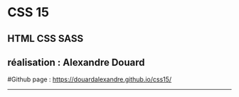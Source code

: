 # CSS 15
## HTML CSS SASS 

## réalisation  : Alexandre Douard

#Github page :  https://douardalexandre.github.io/css15/


___
